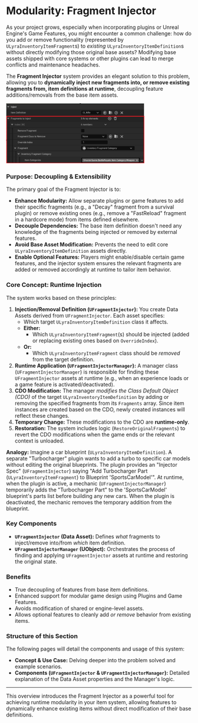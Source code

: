 # Modularity: Fragment Injector

As your project grows, especially when incorporating plugins or Unreal Engine's Game Features, you might encounter a common challenge: how do you add or remove functionality (represented by `ULyraInventoryItemFragment`s) to _existing_ `ULyraInventoryItemDefinition`s without directly modifying those original base assets? Modifying base assets shipped with core systems or other plugins can lead to merge conflicts and maintenance headaches.

The **Fragment Injector** system provides an elegant solution to this problem, allowing you to **dynamically inject new fragments into, or remove existing fragments from, item definitions at runtime**, decoupling feature additions/removals from the base item assets.

<img src=".gitbook/assets/image (71).png" alt="" width="375" title="Example of injecting a battle royale category to a weapon">

### Purpose: Decoupling & Extensibility

The primary goal of the Fragment Injector is to:

* **Enhance Modularity:** Allow separate plugins or game features to add their specific fragments (e.g., a "Decay" fragment from a survival plugin) or remove existing ones (e.g., remove a "FastReload" fragment in a hardcore mode) from items defined elsewhere.
* **Decouple Dependencies:** The base item definition doesn't need any knowledge of the fragments being injected or removed by external features.
* **Avoid Base Asset Modification:** Prevents the need to edit core `ULyraInventoryItemDefinition` assets directly.
* **Enable Optional Features:** Players might enable/disable certain game features, and the injector system ensures the relevant fragments are added or removed accordingly at runtime to tailor item behavior.

### Core Concept: Runtime Injection

The system works based on these principles:

1. **Injection/Removal Definition (`UFragmentInjector`):** You create Data Assets derived from `UFragmentInjector`. Each asset specifies:
   * Which target `ULyraInventoryItemDefinition` class it affects.
   * **Either:**
     * Which `ULyraInventoryItemFragment`(s) should be injected (added or replacing existing ones based on `OverrideIndex`).
   * **Or:**
     * Which `ULyraInventoryItemFragment` class should be _removed_ from the target definition.
2. **Runtime Application (`UFragmentInjectorManager`):** A manager class (`UFragmentInjectorManager`) is responsible for finding these `UFragmentInjector` assets at runtime (e.g., when an experience loads or a game feature is activated/deactivated).
3. **CDO Modification:** The manager _modifies the Class Default Object (CDO)_ of the target `ULyraInventoryItemDefinition` by adding or removing the specified fragments from its `Fragments` array. Since item instances are created based on the CDO, newly created instances will reflect these changes.
4. **Temporary Change:** These modifications to the CDO are **runtime-only**.
5. **Restoration:** The system includes logic (`RestoreOriginalFragments`) to revert the CDO modifications when the game ends or the relevant context is unloaded.

**Analogy:** Imagine a car blueprint (`ULyraInventoryItemDefinition`). A separate "Turbocharger" plugin wants to add a turbo to specific car models without editing the original blueprints. The plugin provides an "Injector Spec" (`UFragmentInjector`) saying "Add Turbocharger Part (`ULyraInventoryItemFragment`) to Blueprint 'SportsCarModel'". At runtime, when the plugin is active, a mechanic (`UFragmentInjectorManager`) temporarily adds the "Turbocharger Part" to the 'SportsCarModel' blueprint's parts list before building any new cars. When the plugin is deactivated, the mechanic removes the temporary addition from the blueprint.

### Key Components

* **`UFragmentInjector` (Data Asset):** Defines _what_ fragments to inject/remove into/from _which_ item definition.
* **`UFragmentInjectorManager` (UObject):** Orchestrates the process of finding and applying `UFragmentInjector` assets at runtime and restoring the original state.

### Benefits

* True decoupling of features from base item definitions.
* Enhanced support for modular game design using Plugins and Game Features.
* Avoids modification of shared or engine-level assets.
* Allows optional features to cleanly add _or remove_ behavior from existing items.

### Structure of this Section

The following pages will detail the components and usage of this system:

* **Concept & Use Case:** Delving deeper into the problem solved and example scenarios.
* **Components (`UFragmentInjector` & `UFragmentInjectorManager`):** Detailed explanation of the Data Asset properties and the Manager's logic.

***

This overview introduces the Fragment Injector as a powerful tool for achieving runtime modularity in your item system, allowing features to dynamically enhance existing items without direct modification of their base definitions.
